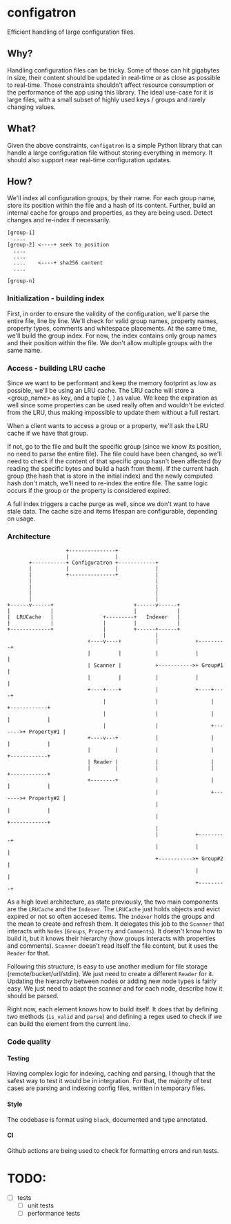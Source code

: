 configatron
===========

Efficient handling of large configuration files.

## Why?

Handling configuration files can be tricky. Some of those can hit gigabytes in size, their content should be updated in
real-time or as close as possible to real-time. Those constraints shouldn't affect resource consumption or the 
performance of the app using this library. The ideal use-case for it is large files, with a small subset of highly used
keys / groups and rarely changing values.

## What?

Given the above constraints, `configatron` is a simple Python library that can handle a large configuration file without 
storing everything in memory. It should also support near real-time configuration updates.

## How?

We'll index all configuration groups, by their name. For each group name, store its position within the file and a hash
of its content. Further, build an internal cache for groups and properties, as they are being used. Detect changes
and re-index if necessarily.

```
[group-1]
  ....
[group-2] <----+ seek to position
  ....
  ....
  ....    <----+ sha256 content
  ....

[group-n]
```

### Initialization - building index

First, in order to ensure the validity of the configuration, we'll parse the entire file, line by line.
We'll check for valid group names, property names, property types, comments and whitespace placements. At the same time,
we'll build the group index. For now, the index contains only group names and their position within the file.
We don't allow multiple groups with the same name.

### Access - building LRU cache

Since we want to be performant and keep the memory footprint as low as possible, we'll be using an LRU cache. The LRU
cache will store a <group_name> as key, and a tuple (<value>, <expiration>) as value. We keep the expiration as 
well since some properties can be used really often and wouldn't be evicted from the LRU, thus making impossible to
update them without a full restart.

When a client wants to access a group or a property, we'll ask the LRU cache if we have that group.

If not, go to the file and built the specific group (since we know its position, no need to parse the entire file).
The file could have been changed, so we'll need to check if the content of that specific group hasn't been affected
(by reading the specific bytes and build a hash from them). If the current hash group (the hash that is store in the
initial index) and the newly computed hash don't match, we'll need to re-index the entire file.
The same logic occurs if the group or the property is considered expired.

A full index triggers a cache purge as well, since we don't want to have stale data. The cache size and items lifespan
are configurable, depending on usage.

### Architecture

```
                   +---------------+
                   |               |
       +-----------+ Configuratron +------------+
       |           |               |            |
       |           +---------------+            |
       |                                        |
       |                                        |
       |                                        |
       |                                        |
+------v------+                          +------v------+
|             |                          |             |
|  LRUCache   |                +---------+   Indexer   |
|             |                |         |             |
+-------------+                |         +------+------+
                               |                |
                          +----v----+           |            +---------+
                          |         |           |            |         |
                          | Scanner |           +----------->+ Group#1 |
                          |         |           |            |         |
                          +----+----+           |            +----+----+
                               |                |                 |        +------------+
                               |                |                 |        |            |
                               |                |                 +------->+ Property#1 |
                          +----v---+            |                 |        |            |
                          |        |            |                 |        +------------+
                          | Reader |            |                 |
                          |        |            |                 |        +------------+
                          +--------+            |                 |        |            |
                                                |                 +------->+ Property#2 |
                                                |                          |            |
                                                |                          +------------+
                                                |
                                                |            +---------+
                                                |            |         |
                                                +----------->+ Group#2 |
                                                             |         |
                                                             +---------+
```

As a high level architecture, as state previously, the two main components are the `LRUCache` and the `Indexer`.
The `LRUCache` just holds objects and evict expired or not so often accesed items.
The `Indexer` holds the groups and the mean to create and refresh them. It delegates this job to the `Scanner` that
interacts with `Nodes` (`Groups`, `Property` and `Comments`). It doesn't know how to build it, but it knows their 
hierarchy (how groups interacts with properties and comments). `Scanner` doesn't read itself the file content, but it
uses the `Reader` for that.

Following this structure, is easy to use another medium for file storage (remote/bucket/url/stdin). We just need to 
create a different `Reader` for it. Updating the hierarchy between nodes or adding new node types is fairly easy.
We just need to adapt the scanner and for each node, describe how it should be parsed.

Right now, each element knows how to build itself. It does that by defining two methods (`is_valid` and `parse`) and
defining a regex used to check if we can build the element from the current line.

### Code quality

#### Testing

Having complex logic for indexing, caching and parsing, I though that the safest way to test it would be in integration.
For that, the majority of test cases are parsing and indexing config files, written in temporary files.

#### Style

The codebase is format using `black`, documented and type annotated.

#### CI

Github actions are being used to check for formatting errors and run tests.

# TODO:
 - [ ] tests
   - [ ] unit tests
   - [ ] performance tests
